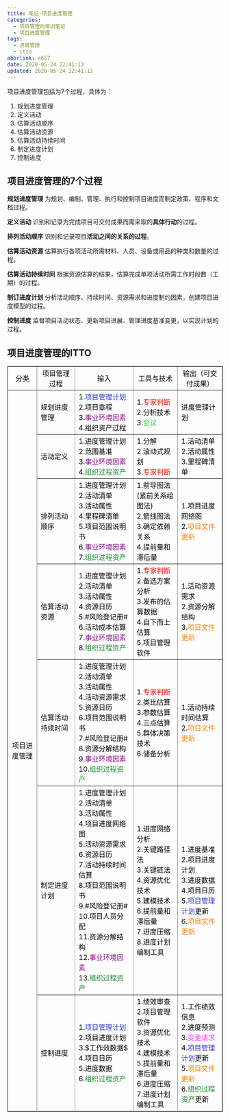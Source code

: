 ```yaml
---
title: 笔记-项目进度管理
categories:
  - 项目管理的培训笔记
  - 项目进度管理
tags:
  - 进度管理
  - itto
abbrlink: a657
date: 2020-05-24 22:41:13
updated: 2020-05-24 22:41:13
---
```


项目进度管理包括为7个过程，具体为：

1. 规划进度管理
2. 定义活动
3. 估算活动顺序
4. 估算活动资源
5. 估算活动持续时间
6. 制定进度计划
7. 控制进度

<!-- more -->

## 项目进度管理的7个过程

**规划进度管理**
为规划、编制、管理、执行和控制项目进度而制定政策、程序和文档过程。

**定义活动**
识别和记录为完成项目可交付成果而需采取的**具体行动**的过程。

**排列活动顺序**
识别和记录项目**活动之间的关系的过程**。

**估算活动资源**
估算执行各项活动所需材料、人员、设备或用品的种类和数量的过程。

**估算活动持续时间**
根据资源估算的结果，估算完成单项活动所需工作时段数（工期）的过程。

**制订进度计划**
分析活动顺序、持续时间、资源需求和进度制约因素，创建项目进度模型的过程。

**控制进度**
监督项目活动状态、更新项目进展、管理进度基准变更，以实现计划的过程。

## 项目进度管理的ITTO

<table border="1" cellspacing="0"><tbody><tr><td style="text-align:center;vertical-align:middle;width:72pt;"><span style="color:#000000;">分类</span></td>
<td style="text-align:center;vertical-align:middle;width:107.25pt;"><span style="color:#000000;">项目管理过程</span></td>
<td style="text-align:center;vertical-align:middle;width:218px;"><span style="color:#000000;">输入</span></td>
<td style="text-align:center;vertical-align:middle;width:170px;"><span style="color:#000000;">工具与技术</span></td>
<td style="text-align:center;vertical-align:middle;width:157px;"><span style="color:#000000;">输出（可交付成果）</span></td>
</tr><tr><td rowspan="7" style="text-align:center;vertical-align:middle;width:72pt;"><span style="color:#000000;">项目进度管理</span></td>
<td style="vertical-align:middle;width:107.25pt;"><span style="color:#000000;">规划进度管理</span></td>
<td style="vertical-align:middle;width:218px;"><span style="color:#000000;">1.<span style="color:#3236c9;">项目管理计划</span><br><span style="color:#000000;">2.项目章程<br>
3.</span><span style="color:#880f8b;">事业环境因素</span><br><span style="color:#000000;">4.组织资产过程</span></span></td>
<td style="vertical-align:middle;width:170px;"><span style="color:#000000;">1.<span style="color:#ff0000;">专家判断</span><br><span style="color:#000000;">2.分析技术<br>
3.</span><span style="color:#26da2a;">会议</span></span></td>
<td style="vertical-align:middle;width:157px;"><span style="color:#000000;">进度管理计划</span></td>
</tr><tr><td style="vertical-align:middle;width:107.25pt;"><span style="color:#000000;">活动定义</span></td>
<td style="vertical-align:middle;width:218px;"><span style="color:#000000;">1.进度管理计划<br>
2.范围基准<br>
3.<span style="color:#880f8b;">事业环境因素</span><br><span style="color:#000000;">4.</span><span style="color:#198a2f;">组织过程资产</span></span></td>
<td style="vertical-align:middle;width:170px;"><span style="color:#000000;">1.分解<br>
2.滚动式规划<br>
3.<span style="color:#ff0000;">专家判断</span></span></td>
<td style="vertical-align:middle;width:157px;"><span style="color:#000000;">1.活动清单<br>
2.活动属性<br>
3.里程碑清单</span></td>
</tr><tr><td style="vertical-align:middle;width:107.25pt;"><span style="color:#000000;">排列活动顺序</span></td>
<td style="vertical-align:middle;width:218px;"><span style="color:#000000;">1.进度管理计划<br>
2.活动清单<br>
3.活动属性<br>
4.里程碑清单<br>
5.项目范围说明书<br>
6.<span style="color:#880f8b;">事业环境因素</span><br><span style="color:#000000;">7.</span><span style="color:#198a2f;">组织过程资产</span></span></td>
<td style="vertical-align:middle;width:170px;"><span style="color:#000000;">1.前导图法(紧前关系绘图法)<br>
2.箭线图法<br>
3.确定依赖关系<br>
4.提前量和滞后量</span></td>
<td style="vertical-align:middle;width:157px;"><span style="color:#000000;">1.项目进度网络图<br>
2.<span style="color:#f7860c;">项目文件更新</span></span></td>
</tr><tr><td style="vertical-align:middle;width:107.25pt;"><span style="color:#000000;">估算活动资源</span></td>
<td style="vertical-align:middle;width:218px;"><span style="color:#000000;">1.进度管理计划<br>
2.活动清单<br>
3.活动属性<br>
4.资源日历<br>
5.#风险登记册#<br>
6.活动成本估算<br>
7.<span style="color:#880f8b;">事业环境因素</span><br><span style="color:#000000;">8.</span><span style="color:#198a2f;">组织过程资产</span></span></td>
<td style="vertical-align:middle;width:170px;"><span style="color:#000000;">1.<span style="color:#ff0000;">专家判断</span><br><span style="color:#000000;">2.备选方案分析<br>
3.发布的估算数据<br>
4.自下而上估算<br>
5.项目管理软件</span></span></td>
<td style="vertical-align:middle;width:157px;"><span style="color:#000000;">1.活动资源需求<br>
2.资源分解结构<br>
3.<span style="color:#f7860c;">项目文件更新</span></span></td>
</tr><tr><td style="vertical-align:middle;width:107.25pt;"><span style="color:#000000;">估算活动持续时间</span></td>
<td style="vertical-align:middle;width:218px;"><span style="color:#000000;">1.进度管理计划<br>
2.活动清单<br>
3.活动属性<br>
4.活动资源需求<br>
5.资源日历<br>
6.项目范围说明书<br>
7.#风险登记册#<br>
8.资源分解结构<br>
9.<span style="color:#880f8b;">事业环境因素</span><br><span style="color:#000000;">10.</span><span style="color:#198a2f;">组织过程资产</span></span></td>
<td style="vertical-align:middle;width:170px;"><span style="color:#000000;">1.<span style="color:#ff0000;">专家判断</span><br><span style="color:#000000;">2.类比估算<br>
3.参数估算<br>
4.三点估算<br>
5.群体决策技术<br>
6.储备分析</span></span></td>
<td style="vertical-align:middle;width:157px;"><span style="color:#000000;">1.活动持续时间估算<br>
2.<span style="color:#f7860c;">项目文件更新</span></span></td>
</tr><tr><td style="vertical-align:middle;width:107.25pt;"><span style="color:#000000;">制定进度计划</span></td>
<td style="vertical-align:middle;width:218px;"><span style="color:#000000;">1.进度管理计划<br>
2.活动清单<br>
3.活动属性<br>
4.项目进度网络图<br>
5.活动资源需求<br>
6.资源日历<br>
7.活动持续时间估算<br>
8.项目范围说明书<br>
9.#风险登记册#<br>
10.项目人员分配<br>
11.资源分解结构<br>
12.<span style="color:#880f8b;">事业环境因素</span><br><span style="color:#000000;">13.</span><span style="color:#198a2f;">组织过程资产</span></span></td>
<td style="vertical-align:middle;width:170px;"><span style="color:#000000;">1.进度网络分析<br>
2.关键路径法<br>
3.关键链法<br>
4.资源优化技术<br>
5.建模技术<br>
6.提前量和滞后量<br>
7.进度压缩<br>
8.进度计划编制工具</span></td>
<td style="vertical-align:middle;width:157px;"><span style="color:#000000;">1.进度基准<br>
2.项目进度计划<br>
3.进度数据<br>
4.项目日历<br>
5.<span style="color:#3236c9;">项目管理计划</span><span style="color:#000000;">更新<br>
6.</span><span style="color:#f7860c;">项目文件更新</span></span></td>
</tr><tr><td style="vertical-align:middle;width:107.25pt;"><span style="color:#000000;">控制进度</span></td>
<td style="vertical-align:middle;width:218px;"><span style="color:#000000;">1.<span style="color:#3236c9;">项目管理计划</span><br><span style="color:#000000;">2.项目进度计划<br>
3.$工作效数据$<br>
4.项目日历<br>
5.进度数据<br>
6.</span><span style="color:#198a2f;">组织过程资产</span></span></td>
<td style="vertical-align:middle;width:170px;"><span style="color:#000000;">1.绩效审查<br>
2.项目管理软件<br>
3.资源优化技术<br>
4.建模技术<br>
5.提前量和滞后量<br>
6.进度压缩<br>
7.进度计划编制工具</span></td>
<td style="vertical-align:middle;width:157px;"><span style="color:#000000;">1.工作绩效信息<br>
2.进度预测<br>
3.<span style="color:#fa3cef;">变更请求</span><br><span style="color:#000000;">4.</span><span style="color:#3236c9;">项目管理计划</span><span style="color:#000000;">更新<br>
5.</span><span style="color:#f7860c;">项目文件更新</span><br><span style="color:#000000;">6.</span><span style="color:#198a2f;">组织过程资产</span><span style="color:#000000;">更新</span></span></td>
</tr></tbody></table>
